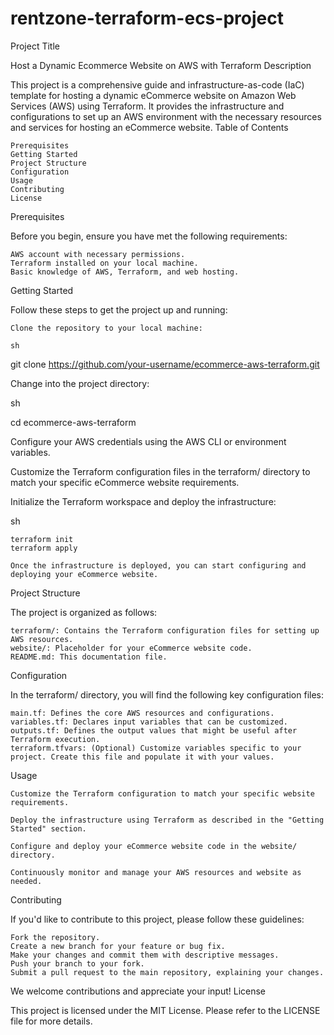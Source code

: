 # rentzone-terraform-ecs-project
Project Title

Host a Dynamic Ecommerce Website on AWS with Terraform
Description

This project is a comprehensive guide and infrastructure-as-code (IaC) template for hosting a dynamic eCommerce website on Amazon Web Services (AWS) using Terraform. It provides the infrastructure and configurations to set up an AWS environment with the necessary resources and services for hosting an eCommerce website.
Table of Contents

    Prerequisites
    Getting Started
    Project Structure
    Configuration
    Usage
    Contributing
    License

Prerequisites

Before you begin, ensure you have met the following requirements:

    AWS account with necessary permissions.
    Terraform installed on your local machine.
    Basic knowledge of AWS, Terraform, and web hosting.

Getting Started

Follow these steps to get the project up and running:

    Clone the repository to your local machine:

    sh

git clone https://github.com/your-username/ecommerce-aws-terraform.git

Change into the project directory:

sh

cd ecommerce-aws-terraform

Configure your AWS credentials using the AWS CLI or environment variables.

Customize the Terraform configuration files in the terraform/ directory to match your specific eCommerce website requirements.

Initialize the Terraform workspace and deploy the infrastructure:

sh

    terraform init
    terraform apply

    Once the infrastructure is deployed, you can start configuring and deploying your eCommerce website.

Project Structure

The project is organized as follows:

    terraform/: Contains the Terraform configuration files for setting up AWS resources.
    website/: Placeholder for your eCommerce website code.
    README.md: This documentation file.

Configuration

In the terraform/ directory, you will find the following key configuration files:

    main.tf: Defines the core AWS resources and configurations.
    variables.tf: Declares input variables that can be customized.
    outputs.tf: Defines the output values that might be useful after Terraform execution.
    terraform.tfvars: (Optional) Customize variables specific to your project. Create this file and populate it with your values.

Usage

    Customize the Terraform configuration to match your specific website requirements.

    Deploy the infrastructure using Terraform as described in the "Getting Started" section.

    Configure and deploy your eCommerce website code in the website/ directory.

    Continuously monitor and manage your AWS resources and website as needed.

Contributing

If you'd like to contribute to this project, please follow these guidelines:

    Fork the repository.
    Create a new branch for your feature or bug fix.
    Make your changes and commit them with descriptive messages.
    Push your branch to your fork.
    Submit a pull request to the main repository, explaining your changes.

We welcome contributions and appreciate your input!
License

This project is licensed under the MIT License. Please refer to the LICENSE file for more details.
